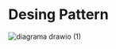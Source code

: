 <h1> Desing Pattern</h1>

![diagrama drawio (1)](https://user-images.githubusercontent.com/88887821/223120621-d7148945-e074-44d6-9e64-89bff011d978.png)
